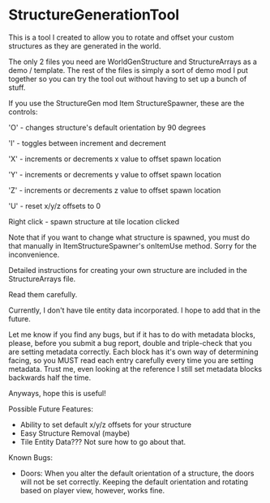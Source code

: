 StructureGenerationTool
=======================

This is a tool I created to allow you to rotate and offset your custom structures as they are generated in the world.

The only 2 files you need are WorldGenStructure and StructureArrays as a demo / template. The rest of the files is
simply a sort of demo mod I put together so you can try the tool out without having to set up a bunch of stuff.

If you use the StructureGen mod Item StructureSpawner, these are the controls:

'O' - changes structure's default orientation by 90 degrees

'I' - toggles between increment and decrement

'X' - increments or decrements x value to offset spawn location

'Y' - increments or decrements y value to offset spawn location

'Z' - increments or decrements z value to offset spawn location

'U' - reset x/y/z offsets to 0

Right click - spawn structure at tile location clicked

Note that if you want to change what structure is spawned, you must do that manually in ItemStructureSpawner's
onItemUse method. Sorry for the inconvenience.

Detailed instructions for creating your own structure are included in the StructureArrays file.

Read them carefully.

Currently, I don't have tile entity data incorporated. I hope to add that in the future.

Let me know if you find any bugs, but if it has to do with metadata blocks, please, before you submit a bug report,
double and triple-check that you are setting metadata correctly. Each block has it's own way of determining facing,
so you MUST read each entry carefully every time you are setting metadata. Trust me, even looking at the reference
I still set metadata blocks backwards half the time.

Anyways, hope this is useful!

Possible Future Features:

- Ability to set default x/y/z offsets for your structure
- Easy Structure Removal (maybe)
- Tile Entity Data??? Not sure how to go about that.

Known Bugs:

- Doors: When you alter the default orientation of a structure, the doors will not be set correctly. Keeping the
    default orientation and rotating based on player view, however, works fine.
